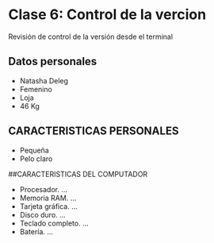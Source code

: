 # Clase 6: Control de la vercion 
Revisión de control de la versión desde el terminal 

## Datos personales 
- Natasha Deleg 
- Femenino 
- Loja
- 46 Kg
## CARACTERISTICAS PERSONALES
- Pequeña
- Pelo claro 

##CARACTERISTICAS DEL COMPUTADOR 
- Procesador. ...
- Memoria RAM. ...
- Tarjeta gráfica. ...
- Disco duro. ...
- Teclado completo. ...
- Batería. ...
